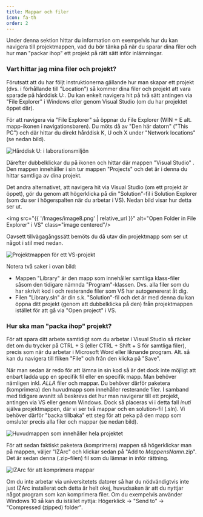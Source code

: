 ```yaml
---
title: Mappar och filer
icon: fa-th
order: 2
---
```

Under denna sektion hittar du information om exempelvis hur du kan navigera till projektmappen, vad du bör tänka på när du sparar dina filer och hur man "packar ihop" ett projekt på rätt sätt inför inlämningar.

<h3> Vart hittar jag mina filer och projekt? </h3>
Förutsatt att du har följt instruktionerna gällande hur man skapar ett projekt (dvs. i förhållande till "Location") så kommer dina filer och projekt att vara sparade på hårddisk U:. Du kan enkelt navigera hit på två sätt antingen via "File Explorer" i
Windows eller genom Visual Studio (om du har projektet öppet där). 

För att navigera via "File Explorer" så öppnar du File Explorer (WIN + E alt. mapp-ikonen i navigationsbaren).  Du möts då av "Den här datorn" ("This PC") och där hittar du direkt hårddisk K, U och X under "Network locations" (se nedan bild).

<img src="{{ '/Images/image2.png' | relative_url }}" alt="Hårddisk U: i laborationsmiljön" class="centered"/>

Därefter dubbelklickar du på ikonen och hittar där mappen "Visual Studio" . Den mappen innehåller i sin tur mappen "Projects" och det är i denna du hittar samtliga av dina projekt.

Det andra alternativet, att navigera hit via Visual Studio (om ett projekt är öppet), gör du genom att högerklicka på din "Solution"-fil i Solution Explorer (som du ser i högerspalten när du arbetar i VS). Nedan bild visar hur detta ser ut.

<img src="{{ '/Images/image8.png' | relative_url }}" alt="Open Folder in File Explorer" i VS" class="image centered"/>

Oavsett tillvägagångssätt bemöts du då utav din projektmapp som ser ut något i stil med nedan.

<img src="{{ '/Images/image1.png' | relative_url }}" alt="Projektmappen för ett VS-projekt" class="image centered"/>

Notera två saker i ovan bild:
- Mappen "Library" är den mapp som innehåller samtliga klass-filer såsom den tidigare nämnda "Program"-klassen. Dvs. alla filer som du har skrivit kod i och resterande filer som VS har autogenererat åt dig.
- Filen "Library.sln" är din s.k. "Solution"-fil och det är med denna du kan öppna ditt projekt (genom att dubbelklicka på den) från projektmappen istället för att gå via "Open project" i VS.

<h3> Hur ska man "packa ihop" projekt? </h3>
För att spara ditt arbete samtidigt som du arbetar i Visual Studio så räcker det om du trycker på CTRL + S (eller CTRL + Shift + S för samtliga filer), precis som när du arbetar i Microsoft Word eller liknande program. Alt. så kan du navigera till fliken "File" och från den klicka på "Save".

När man sedan är redo för att lämna in sin kod så är det dock inte möjligt att enbart ladda upp en specifik fil
eller en specifik mapp. Man behöver nämligen inkl. *ALLA* filer och mappar. Du
behöver därför paketera (komprimera) den huvudmapp som innehåller resterande filer. I samband med
tidigare avsnitt så beskrevs det hur man navigerar till ett projekt, antingen via VS eller genom Windows. 
Dock så placeras vi i detta fall _inuti_ själva projektmappen, där vi ser två mappar och en solution-fil (.sln). 
Vi behöver därför "backa tillbaka" ett steg för att peka på den mapp som omsluter precis alla filer och mappar (se nedan bild).

<img src="{{ '/Images/image4.png' | relative_url }}" alt="Huvudmappen som innehåller hela projektet" class="image centered"/>

För att sedan faktiskt paketera (komprimera) mappen så högerklickar man på mappen, väljer "IZArc" och klickar sedan på "Add to _MappensNamn_.zip". Det är sedan denna (.zip-filen) fil som du lämnar in inför rättning.

<img src="{{ '/Images/image7.png' | relative_url }}" alt="IZArc för att komprimera mappar" class="image centered"/>

Om du inte arbetar via universitetets datorer så har du nödvändigtvis inte just IZArc installerat och detta är helt okej, huvudsaken är att du nyttjar något program som kan komprimera filer. Om du exempelvis använder Windows 10 så kan du istället nyttja: Högerklick -> "Send to" -> "Compressed (zipped) folder".

